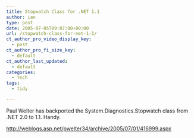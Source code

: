 ```yaml
---
title: Stopwatch Class for .NET 1.1
author: ian
type: post
date: 2005-07-05T09:07:00+00:00
url: /stopwatch-class-for-net-1-1/
ct_author_pro_video_display_key:
  - post
ct_author_pro_fi_size_key:
  - default
ct_author_last_updated:
  - default
categories:
  - Tech
tags:
  - tidy

---
```

<!--kg-card-begin: html-->

Paul Welter has backported the System.Diagnostics.Stopwatch class from .NET 2.0 to 1.1. Handy.

<http://weblogs.asp.net/pwelter34/archive/2005/07/01/416999.aspx>

<!--kg-card-end: html-->